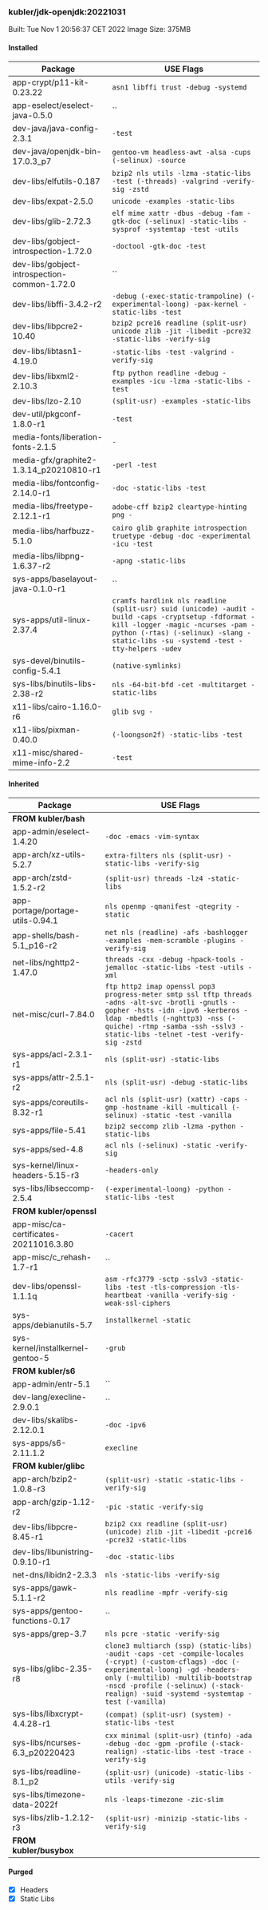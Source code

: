 ### kubler/jdk-openjdk:20221031

Built: Tue Nov  1 20:56:37 CET 2022
Image Size: 375MB

#### Installed
Package | USE Flags
--------|----------
app-crypt/p11-kit-0.23.22 | `asn1 libffi trust -debug -systemd`
app-eselect/eselect-java-0.5.0 | ``
dev-java/java-config-2.3.1 | `-test`
dev-java/openjdk-bin-17.0.3_p7 | `gentoo-vm headless-awt -alsa -cups (-selinux) -source`
dev-libs/elfutils-0.187 | `bzip2 nls utils -lzma -static-libs -test (-threads) -valgrind -verify-sig -zstd`
dev-libs/expat-2.5.0 | `unicode -examples -static-libs`
dev-libs/glib-2.72.3 | `elf mime xattr -dbus -debug -fam -gtk-doc (-selinux) -static-libs -sysprof -systemtap -test -utils`
dev-libs/gobject-introspection-1.72.0 | `-doctool -gtk-doc -test`
dev-libs/gobject-introspection-common-1.72.0 | ``
dev-libs/libffi-3.4.2-r2 | `-debug (-exec-static-trampoline) (-experimental-loong) -pax-kernel -static-libs -test`
dev-libs/libpcre2-10.40 | `bzip2 pcre16 readline (split-usr) unicode zlib -jit -libedit -pcre32 -static-libs -verify-sig`
dev-libs/libtasn1-4.19.0 | `-static-libs -test -valgrind -verify-sig`
dev-libs/libxml2-2.10.3 | `ftp python readline -debug -examples -icu -lzma -static-libs -test`
dev-libs/lzo-2.10 | `(split-usr) -examples -static-libs`
dev-util/pkgconf-1.8.0-r1 | `-test`
media-fonts/liberation-fonts-2.1.5 | `-`
media-gfx/graphite2-1.3.14_p20210810-r1 | `-perl -test`
media-libs/fontconfig-2.14.0-r1 | `-doc -static-libs -test`
media-libs/freetype-2.12.1-r1 | `adobe-cff bzip2 cleartype-hinting png -`
media-libs/harfbuzz-5.1.0 | `cairo glib graphite introspection truetype -debug -doc -experimental -icu -test`
media-libs/libpng-1.6.37-r2 | `-apng -static-libs`
sys-apps/baselayout-java-0.1.0-r1 | ``
sys-apps/util-linux-2.37.4 | `cramfs hardlink nls readline (split-usr) suid (unicode) -audit -build -caps -cryptsetup -fdformat -kill -logger -magic -ncurses -pam -python (-rtas) (-selinux) -slang -static-libs -su -systemd -test -tty-helpers -udev`
sys-devel/binutils-config-5.4.1 | `(native-symlinks)`
sys-libs/binutils-libs-2.38-r2 | `nls -64-bit-bfd -cet -multitarget -static-libs`
x11-libs/cairo-1.16.0-r6 | `glib svg -`
x11-libs/pixman-0.40.0 | `(-loongson2f) -static-libs -test`
x11-misc/shared-mime-info-2.2 | `-test`
#### Inherited
Package | USE Flags
--------|----------
**FROM kubler/bash** |
app-admin/eselect-1.4.20 | `-doc -emacs -vim-syntax`
app-arch/xz-utils-5.2.7 | `extra-filters nls (split-usr) -static-libs -verify-sig`
app-arch/zstd-1.5.2-r2 | `(split-usr) threads -lz4 -static-libs`
app-portage/portage-utils-0.94.1 | `nls openmp -qmanifest -qtegrity -static`
app-shells/bash-5.1_p16-r2 | `net nls (readline) -afs -bashlogger -examples -mem-scramble -plugins -verify-sig`
net-libs/nghttp2-1.47.0 | `threads -cxx -debug -hpack-tools -jemalloc -static-libs -test -utils -xml`
net-misc/curl-7.84.0 | `ftp http2 imap openssl pop3 progress-meter smtp ssl tftp threads -adns -alt-svc -brotli -gnutls -gopher -hsts -idn -ipv6 -kerberos -ldap -mbedtls (-nghttp3) -nss (-quiche) -rtmp -samba -ssh -sslv3 -static-libs -telnet -test -verify-sig -zstd`
sys-apps/acl-2.3.1-r1 | `nls (split-usr) -static-libs`
sys-apps/attr-2.5.1-r2 | `nls (split-usr) -debug -static-libs`
sys-apps/coreutils-8.32-r1 | `acl nls (split-usr) (xattr) -caps -gmp -hostname -kill -multicall (-selinux) -static -test -vanilla`
sys-apps/file-5.41 | `bzip2 seccomp zlib -lzma -python -static-libs`
sys-apps/sed-4.8 | `acl nls (-selinux) -static -verify-sig`
sys-kernel/linux-headers-5.15-r3 | `-headers-only`
sys-libs/libseccomp-2.5.4 | `(-experimental-loong) -python -static-libs -test`
**FROM kubler/openssl** |
app-misc/ca-certificates-20211016.3.80 | `-cacert`
app-misc/c_rehash-1.7-r1 | ``
dev-libs/openssl-1.1.1q | `asm -rfc3779 -sctp -sslv3 -static-libs -test -tls-compression -tls-heartbeat -vanilla -verify-sig -weak-ssl-ciphers`
sys-apps/debianutils-5.7 | `installkernel -static`
sys-kernel/installkernel-gentoo-5 | `-grub`
**FROM kubler/s6** |
app-admin/entr-5.1 | ``
dev-lang/execline-2.9.0.1 | ``
dev-libs/skalibs-2.12.0.1 | `-doc -ipv6`
sys-apps/s6-2.11.1.2 | `execline`
**FROM kubler/glibc** |
app-arch/bzip2-1.0.8-r3 | `(split-usr) -static -static-libs -verify-sig`
app-arch/gzip-1.12-r2 | `-pic -static -verify-sig`
dev-libs/libpcre-8.45-r1 | `bzip2 cxx readline (split-usr) (unicode) zlib -jit -libedit -pcre16 -pcre32 -static-libs`
dev-libs/libunistring-0.9.10-r1 | `-doc -static-libs`
net-dns/libidn2-2.3.3 | `nls -static-libs -verify-sig`
sys-apps/gawk-5.1.1-r2 | `nls readline -mpfr -verify-sig`
sys-apps/gentoo-functions-0.17 | ``
sys-apps/grep-3.7 | `nls pcre -static -verify-sig`
sys-libs/glibc-2.35-r8 | `clone3 multiarch (ssp) (static-libs) -audit -caps -cet -compile-locales (-crypt) (-custom-cflags) -doc (-experimental-loong) -gd -headers-only (-multilib) -multilib-bootstrap -nscd -profile (-selinux) (-stack-realign) -suid -systemd -systemtap -test (-vanilla)`
sys-libs/libxcrypt-4.4.28-r1 | `(compat) (split-usr) (system) -static-libs -test`
sys-libs/ncurses-6.3_p20220423 | `cxx minimal (split-usr) (tinfo) -ada -debug -doc -gpm -profile (-stack-realign) -static-libs -test -trace -verify-sig`
sys-libs/readline-8.1_p2 | `(split-usr) (unicode) -static-libs -utils -verify-sig`
sys-libs/timezone-data-2022f | `nls -leaps-timezone -zic-slim`
sys-libs/zlib-1.2.12-r3 | `(split-usr) -minizip -static-libs -verify-sig`
**FROM kubler/busybox** |
#### Purged
- [x] Headers
- [x] Static Libs
